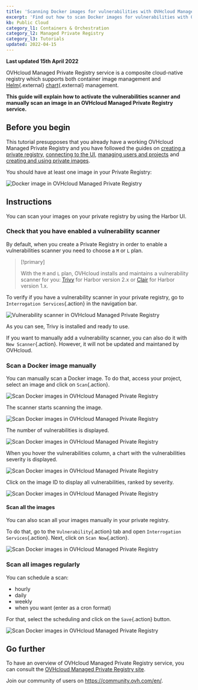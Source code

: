 ```yaml
---
title: 'Scanning Docker images for vulnerabilities with OVHcloud Managed Private Registry'
excerpt: 'Find out how to scan Docker images for vulnerabilities with OVHcloud Managed Private Registry'
kb: Public Cloud
category_l1: Containers & Orchestration
category_l2: Managed Private Registry
category_l3: Tutorials
updated: 2022-04-15
---
```


**Last updated 15th April 2022**

<style>
 pre {
     font-size: 14px;
 }
 pre.console {
   background-color: #300A24; 
   color: #ccc;
   font-family: monospace;
   padding: 5px;
   margin-bottom: 5px;
 }
 pre.console code {
   border: solid 0px transparent;
   color: #ccc;
   font-family: monospace !important;
   font-size: 0.75em;
 }
 .small {
     font-size: 0.75em;
 }
</style>

OVHcloud Managed Private Registry service is a composite cloud-native registry which supports both container image management and [Helm](https://helm.sh/){.external} [chart](https://helm.sh/docs/topics/charts/){.external} management. 

**This guide will explain how to activate the vulnerabilities scanner and manually scan an image in an OVHcloud Managed Private Registry service.**

## Before you begin

This tutorial presupposes that you already have a working OVHcloud Managed Private Registry and you have followed the guides on [creating a private registry](../creating-a-private-registry/), [connecting to the UI](../connecting-to-the-ui/), [managing users and projects](../managing-users-and-projects/) and [creating and using private images](/pages/platform/private-registry/creating-and-using-a-private-image).

You should have at least one image in your Private Registry:

![Docker image in OVHcloud Managed Private Registry](images/scan-docker-images-vulnerabilities-01.png)


## Instructions

You can scan your images on your private registry by using the Harbor UI.

### Check that you have enabled a vulnerability scanner

By default, when you create a Private Registry in order to enable a vulnerabilities scanner you need to choose a `M` or `L` plan.

> [!primary]
>
> With the `M` and `L` plan, OVHcloud installs and maintains a vulnerability scanner for you: [Trivy](https://aquasecurity.github.io/trivy/) for Harbor version 2.x or [Clair](https://github.com/quay/clair) for Harbor version 1.x.

To verify if you have a vulnerability scanner in your private registry, go to `Interrogation Services`{.action} in the navigation bar.

![Vulnerability scanner in OVHcloud Managed Private Registry](images/scan-docker-images-vulnerabilities-02.png)

As you can see, Trivy is installed and ready to use.

If you want to manually add a vulnerability scanner, you can also do it with `New Scanner`{.action}. However, it will not be updated and maintaned by OVHcloud.

### Scan a Docker image manually

You can manually scan a Docker image.
To do that, access your project, select an image and click on `Scan`{.action}.

![Scan Docker images in OVHcloud Managed Private Registry](images/scan-docker-images-vulnerabilities-03.png)

The scanner starts scanning the image.

![Scan Docker images in OVHcloud Managed Private Registry](images/scan-docker-images-vulnerabilities-04.png)

The number of vulnerabilities is displayed.

![Scan Docker images in OVHcloud Managed Private Registry](images/scan-docker-images-vulnerabilities-05.png)

When you hover the vulnerabilities column, a chart with the vulnerabilities severity is displayed.

![Scan Docker images in OVHcloud Managed Private Registry](images/scan-docker-images-vulnerabilities-06.png)

Click on the image ID to display all vulnerabilities, ranked by severity.

![Scan Docker images in OVHcloud Managed Private Registry](images/scan-docker-images-vulnerabilities-07.png)

#### Scan all the images

You can also scan all your images manually in your private registry.

To do that, go to the `Vulnerability`{.action} tab and open `Interrogation Services`{.action}. Next, click on `Scan Now`{.action}.

![Scan Docker images in OVHcloud Managed Private Registry](images/scan-docker-images-vulnerabilities-08.png)

### Scan all images regularly

You can schedule a scan:

- hourly
- daily
- weekly
- when you want (enter as a cron format)

For that, select the scheduling and click on the `Save`{.action} button.

![Scan Docker images in OVHcloud Managed Private Registry](images/scan-docker-images-vulnerabilities-09.png)

## Go further

To have an overview of OVHcloud Managed Private Registry service, you can consult the [OVHcloud Managed Private Registry site](/au/en/private-registry/).

Join our community of users on <https://community.ovh.com/en/>.
